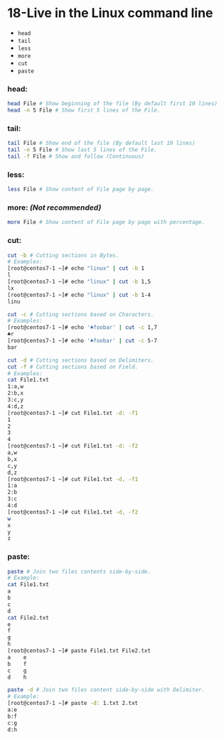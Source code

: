 # 18-Live in the Linux command line

* `head`
* `tail`
* `less`
* `more`
* `cut`
* `paste`

### head:
```bash
head File # Show beginning of the file (By default first 10 lines)
head -n 5 File # Show first 5 lines of the File.
```
### tail:
```bash
tail File # Show end of the file (By default last 10 lines)
tail -n 5 File # Show last 5 lines of the File.
tail -f File # Show and follow (Continuous)
```
### less:
```bash
less File # Show content of File page by page.
```
### more: *(Not recommended)*
```bash
more File # Show content of File page by page with percentage.
```
### cut:
```bash
cut -b # Cutting sections in Bytes.
# Examples:
[root@centos7-1 ~]# echo "linux" | cut -b 1
l
[root@centos7-1 ~]# echo "linux" | cut -b 1,5
lx
[root@centos7-1 ~]# echo "linux" | cut -b 1-4
linu
```
```bash
cut -c # Cutting sections based on Characters.
# Examples:
[root@centos7-1 ~]# echo '♣foobar' | cut -c 1,7
♣r
[root@centos7-1 ~]# echo '♣foobar' | cut -c 5-7
bar
```
```bash
cut -d # Cutting sections based on Delimiters.
cut -f # Cutting sections based on Field.
# Examples:
cat File1.txt
1:a,w
2:b,x
3:c,y
4:d,z
[root@centos7-1 ~]# cut File1.txt -d: -f1
1
2
3
4
[root@centos7-1 ~]# cut File1.txt -d: -f2
a,w
b,x
c,y
d,z
[root@centos7-1 ~]# cut File1.txt -d, -f1
1:a
2:b
3:c
4:d
[root@centos7-1 ~]# cut File1.txt -d, -f2
w
x
y
z
```
### paste:
```bash
paste # Join two files contents side-by-side.
# Example:
cat File1.txt 
a
b
c
d
cat File2.txt
e
f
g
h
[root@centos7-1 ~]# paste File1.txt File2.txt
a    e
b    f
c    g
d    h
```
```bash
paste -d # Join two files content side-by-side with Delimiter.
# Example:
[root@centos7-1 ~]# paste -d: 1.txt 2.txt
a:e
b:f
c:g
d:h
```






